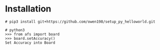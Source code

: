 
# Installation
```
# pip3 install git+https://github.com/owen198/setup_py_helloworld.git
```

```
# python3
>>> from afs import board
>>> board.setAccuracy()
Set Accuracy into Board
```

